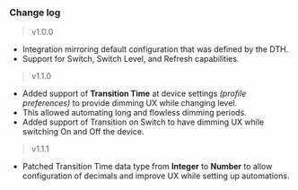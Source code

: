 ### Change log

> v1.0.0
  - Integration mirroring default configuration
    that was defined by the DTH.
  - Support for Switch, Switch Level, and Refresh
    capabilities.

> v1.1.0
  - Added support of **Transition Time** at device
    settings *(profile preferences)* to provide dimming
    UX while changing level.
  - This allowed automating long and flowless dimming
    periods.
  - Added support of Transition on Switch to have dimming
    UX while switching On and Off the device.

> v1.1.1
  - Patched Transition Time data type from **Integer** to
    **Number** to allow configuration of decimals and improve
    UX while setting up automations.